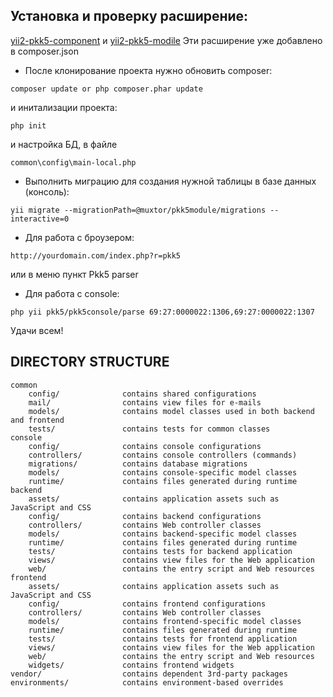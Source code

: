 Установка и проверку расширение: 
--------------------------------------
[yii2-pkk5-component](http://github.com/muxtor/yii2-pkk5-component)  и [yii2-pkk5-modile](http://github.com/muxtor/yii2-pkk5-modile)
Эти расширение уже добавлено в composer.json
* После клонирование проекта нужно обновить composer:
```
composer update or php composer.phar update
```
и инитализации проекта: 
```
php init
```
и настройка БД, в файле 
```
common\config\main-local.php
```

* Выполнить миграцию для создания нужной таблицы в базе данных (консоль):
```
yii migrate --migrationPath=@muxtor/pkk5module/migrations --interactive=0
```

* Для работа с броузером:
```
http://yourdomain.com/index.php?r=pkk5
```
или в меню пункт Pkk5 parser

* Для работа с console:
```
php yii pkk5/pkk5console/parse 69:27:0000022:1306,69:27:0000022:1307
```

Удачи всем!

DIRECTORY STRUCTURE
-------------------

```
common
    config/              contains shared configurations
    mail/                contains view files for e-mails
    models/              contains model classes used in both backend and frontend
    tests/               contains tests for common classes    
console
    config/              contains console configurations
    controllers/         contains console controllers (commands)
    migrations/          contains database migrations
    models/              contains console-specific model classes
    runtime/             contains files generated during runtime
backend
    assets/              contains application assets such as JavaScript and CSS
    config/              contains backend configurations
    controllers/         contains Web controller classes
    models/              contains backend-specific model classes
    runtime/             contains files generated during runtime
    tests/               contains tests for backend application    
    views/               contains view files for the Web application
    web/                 contains the entry script and Web resources
frontend
    assets/              contains application assets such as JavaScript and CSS
    config/              contains frontend configurations
    controllers/         contains Web controller classes
    models/              contains frontend-specific model classes
    runtime/             contains files generated during runtime
    tests/               contains tests for frontend application
    views/               contains view files for the Web application
    web/                 contains the entry script and Web resources
    widgets/             contains frontend widgets
vendor/                  contains dependent 3rd-party packages
environments/            contains environment-based overrides
```
